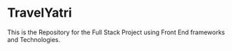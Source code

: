 # TravelYatri
This is the Repository for the Full Stack Project using Front End frameworks and Technologies.
